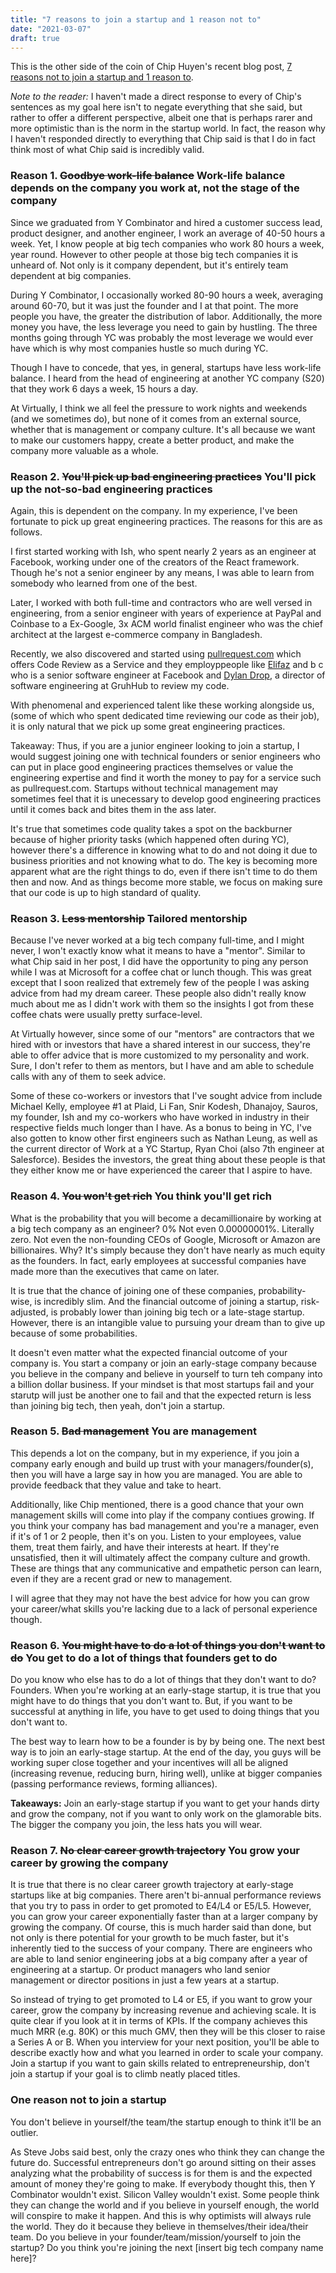 ```yaml
---
title: "7 reasons to join a startup and 1 reason not to"
date: "2021-03-07"
draft: true
---
```


This is the other side of the coin of Chip Huyen's recent blog post, [7 reasons not to join a startup and 1 reason to](https://huyenchip.com/2021/02/27/why-not-join-a-startup.html#why_join_a_startup).

*Note to the reader:* I haven't made a direct response to every of Chip's sentences as my goal here isn't to negate everything that she said, but rather to offer a different perspective, albeit one that is perhaps rarer and more optimistic than is the norm in the startup world. In fact, the reason why I haven't responded directly to everything that Chip said is that I do in fact think most of what Chip said is incredibly valid.

### Reason 1. <strike>Goodbye work-life balance</strike> Work-life balance depends on the company you work at, not the stage of the company

Since we graduated from Y Combinator and hired a customer success lead, product designer, and another engineer, I work an average of 40-50 hours a week. Yet, I know people at big tech companies who work 80 hours a week, year round. However to other people at those big tech companies it is unheard of. Not only is it company dependent, but it's entirely team dependent at big companies. 

During Y Combinator, I occasionally worked 80-90 hours a week, averaging around 60-70, but it was just the founder and I at that point. The more people you have, the greater the distribution of labor.  Additionally, the more money you have, the less leverage you need to gain by hustling. The three months going through YC was probably the most leverage we would ever have which is why most companies hustle so much during YC. 

Though I have to concede, that yes, in general, startups have less work-life balance. I heard from the head of engineering at another YC company (S20) that they work 6 days a week, 15 hours a day. 

At Virtually, I think we all feel the pressure to work nights and weekends (and we sometimes do), but none of it comes from an external source, whether that is management or company culture. It's all because we want to make our customers happy, create a better product, and make the company more valuable as a whole.

### Reason 2. <strike>You'll pick up bad engineering practices</strike> You'll pick up the not-so-bad engineering practices

Again, this is dependent on the company. In my experience, I've been fortunate to pick up great engineering practices. The reasons for this are as follows.

I first started working with Ish, who spent nearly 2 years as an engineer at Facebook, working under one of the creators of the React framework. Though he's not a senior engineer by any means, I was able to learn from somebody who learned from one of the best.

Later, I worked with both full-time and contractors who are well versed in engineering, from a senior engineer with years of experience at PayPal and Coinbase to a Ex-Google, 3x ACM world finalist engineer who was the chief architect at the largest e-commerce company in Bangladesh. 

Recently, we also discovered and started using [pullrequest.com](pullrequest.com) which offers Code Review as a Service and they employppeople like [Elifaz]((https://www.linkedin.com/in/elifaz/) ) and b c who is a senior software engineer at Facebook and [Dylan Drop](https://www.pullrequest.com/blog/code-reviewer-spotlight-dylan-drop/), a director of software engineering at GruhHub to review my code.

With phenomenal and experienced talent like these working alongside us, (some of which who spent dedicated time reviewing our code as their job), it is only natural that we pick up some great engineering practices.

Takeaway: Thus, if you are a junior engineer looking to join a startup, I would suggest joining one with technical founders or senior engineers who can put in place good engineering practices themselves or value the engineering expertise and find it worth the money to pay for a service such as pullrequest.com. Startups without technical management may sometimes feel that it is unecessary to develop good engineering practices until it comes back and bites them in the ass later.

It's true that sometimes code quality takes a spot on the backburner because of higher priority tasks (which happened often during YC), however there's a difference in knowing what to do and not doing it due to business priorities and not knowing what to do. The key is becoming more apparent what are the right things to do, even if there isn't time to do them then and now. And as things become more stable, we focus on making sure that our code is up to high standard of quality.

### Reason 3. <strike>Less mentorship</strike> Tailored mentorship

Because I've never worked at a big tech company full-time, and I might never, I won't exactly know what it means to have a "mentor". Similar to what Chip said in her post, I did have the opportunity to ping any person while I was at Microsoft for a coffee chat or lunch though. This was great except that I soon realized that extremely few of the people I was asking advice from had my dream career. These people also didn't really know much about me as I didn't work with them so the insights I got from these coffee chats were usually pretty surface-level. 

At Virtually however, since some of our "mentors" are contractors that we hired with or investors that have a shared interest in our success, they're able to offer advice that is more customized to my personality and work. Sure, I don't refer to them as mentors, but I have and am able to schedule calls with any of them to seek advice. 

Some of these co-workers or investors that I've sought advice from include Michael Kelly, employee #1 at Plaid, Li Fan, Snir Kodesh, Dhanajoy, Sauros,  my founder, Ish and my co-workers who have worked in industry in their respective fields much longer than I have. As a bonus to being in YC, I've also gotten to know other first engineers such as Nathan Leung, as well as the current director of Work at a YC Startup, Ryan Choi (also 7th engineer at Salesforce). Besides the investors, the great thing about these people is that they either know me or have experienced the career that I aspire to have.

### Reason 4. <strike>You won't get rich</strike> You think you'll get rich

What is the probability that you will become a decamillionaire by working at a big tech company as an engineer? 0% Not even 0.00000001%. Literally zero. Not even the non-founding CEOs of Google, Microsoft or Amazon are billionaires. Why? It's simply because they don't have nearly as much equity as the founders. In fact, early employees at successful companies have made more than the executives that came on later.

It is true that the chance of joining one of these companies, probability-wise, is incredibly slim. And the financial outcome of joining a startup, risk-adjusted, is probably lower than joining big tech or a late-stage startup.  However, there is an intangible value to pursuing your dream than to give up because of some probabilities.

It doesn't even matter what the expected financial outcome of your company is. You start a company or join an early-stage company because you believe in the company and believe in yourself to turn teh company into a billion dollar business. If your mindset is that most startups fail and your starutp will just be another one to fail and that the expected return is less than joining big tech, then yeah, don't join a startup.



### Reason 5. <strike>Bad management</strike> You are management

This depends a lot on the company, but in my experience, if you join a company early enough and build up trust with your managers/founder(s), then you will have a large say in how you are managed. You are able to provide feedback that they value and take to heart. 

Additionally, like Chip mentioned, there is a good chance that your own management skills will come into play if the company contiues growing. If you think your company has bad management and you're a manager, even if it's of 1 or 2 people, then it's on you. Listen to your employees, value them, treat them fairly, and have their interests at heart. If they're unsatisfied, then it will ultimately affect the company culture and growth. These are things that any communicative and empathetic person can learn, even if they are a recent grad or new to management. 

I will agree that they may not have the best advice for how you can grow your career/what skills you're lacking due to a lack of personal experience though.

### Reason 6. <strike>You might have to do a lot of things you don't want to do</strike> You get to do a lot of things that founders get to do

Do you know who else has to do a lot of things that they don't want to do? Founders. When you're working at an early-stage startup, it is true that you might have to do things that you don't want to. But, if you want to be successful at anything in life, you have to get used to doing things that you don't want to. 

The best way to learn how to be a founder is by by being one. The next best way is to join an early-stage startup. At the end of the day, you guys will be working super close together and your incentives will all be aligned (increasing revenue, reducing burn, hiring well), unlike at bigger companies (passing performance reviews, forming alliances). 

**Takeaways:** Join an early-stage startup if you want to get your hands dirty and grow the company, not if you want to only work on the glamorable bits. The bigger the company you join, the less hats you will wear.

### Reason 7. <strike>No clear career growth trajectory</strike> You grow your career by growing the company

It is true that there is no clear career growth trajectory at early-stage startups like at big companies. There aren't bi-annual performance reviews that you try to pass in order to get promoted to E4/L4 or E5/L5. However, you can grow your career exponentially faster than at a larger company by growing the company. Of course, this is much harder said than done, but not only is there potential for your growth to be much faster, but it's inherently tied to the success of your company. There are engineers who are able to land senior engineering jobs at a big company after a year of engineering at a startup. Or product managers who land senior management or director positions in just a few years at a startup.

So instead of trying to get promoted to L4 or E5, if you want to grow your career, grow the company by increasing revenue and achieving scale. It is quite clear if you look at it in terms of KPIs. If the company achieves this much MRR (e.g. 80K) or this much GMV, then they will be this closer to raise a Series A or B. When you interview for your next position, you'll be able to describe exactly how and what you learned in order to scale your company. Join a startup if you want to gain skills related to entrepreneurship, don't join a startup if your goal is to climb neatly placed titles.

### One reason not to join a startup

You don't believe in yourself/the team/the startup enough to think it'll be an outlier.

As Steve Jobs said best, only the crazy ones who think they can change the future do. Successful entrepreneurs don't go around sitting on their asses analyzing what the probability of success is for them is and the expected amount of money they're going to make. If everybody thought this, then Y Combinator wouldn't exist. Silicon Valley wouldn't exist. Some people think they can change the world and if you believe in yourself enough, the world will conspire to make it happen. And this is why optimists will always rule the world. They do it because they believe in themselves/their idea/their team. Do you believe in your founder/team/mission/yourself to join the startup? Do you think you're joining the next [insert big tech company name here]?